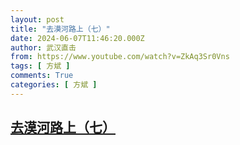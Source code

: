 ```yaml
---
layout: post
title: "去漠河路上（七）"
date: 2024-06-07T11:46:20.000Z
author: 武汉直击
from: https://www.youtube.com/watch?v=ZkAq3Sr0Vns
tags: [ 方斌 ]
comments: True
categories: [ 方斌 ]
---
```

<!--1717760780000-->
[去漠河路上（七）](https://www.youtube.com/watch?v=ZkAq3Sr0Vns)
------

<div>

</div>
